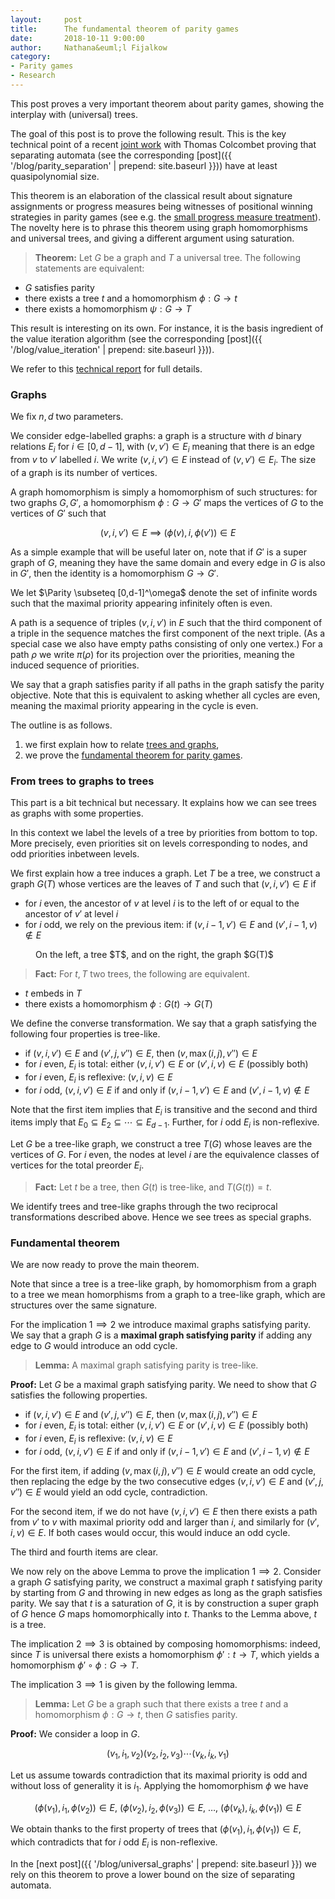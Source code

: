 ```yaml
---
layout:     post
title:      The fundamental theorem of parity games 
date:       2018-10-11 9:00:00
author:     Nathana&euml;l Fijalkow
category:   
- Parity games
- Research
---
```


<script type="text/x-mathjax-config">
MathJax.Hub.Config({
  TeX: {
    Macros: {
      Parity: "{\\text{Parity}}",
      G: "{\\mathcal{G}}",
      WE: "{\\mathcal{W}_{\\text{Eve}}}",
      U: "{\\mathcal{U}}",
      enc: "{\\text{enc}}",
      deltasucc: "{\\delta_{\\text{succ}}}",
      last: "{\\text{last}}",
    }
  }
});
</script>

<p class="intro"><span class="dropcap">T</span>his post proves a very important theorem about parity games, showing the interplay with (universal) trees.</p>

The goal of this post is to prove the following result.
This is the key technical point of a recent [joint work](https://arxiv.org/abs/1810.05106) with Thomas Colcombet proving that separating automata (see the corresponding [post]({{ '/blog/parity_separation' | prepend: site.baseurl }})) have at least quasipolynomial size.

This theorem is an elaboration of the classical result about signature assignments or progress measures being witnesses of positional winning strategies in parity games 
(see e.g. the [small progress measure treatment](https://link.springer.com/chapter/10.1007%2F3-540-46541-3_24)).
The novelty here is to phrase this theorem using graph homomorphisms and universal trees, and giving a different argument using saturation.

> **Theorem:**
Let $G$ be a graph and $T$ a universal tree. 
The following statements are equivalent:
* $G$ satisfies parity 
* there exists a tree $t$ and a homomorphism $\phi : G \to t$
* there exists a homomorphism $\psi : G \to T$

This result is interesting on its own. 
For instance, it is the basis ingredient of the value iteration algorithm (see the corresponding [post]({{ '/blog/value_iteration' | prepend: site.baseurl }})).

We refer to this [technical report](https://arxiv.org/abs/1810.05106) for full details.

### Graphs
We fix $n,d$ two parameters.

We consider edge-labelled graphs: a graph is a structure with $d$ binary relations $E_i$ for $i \in [0,d-1]$, 
with $(v,v') \in E_i$ meaning that there is an edge from $v$ to $v'$ labelled $i$.
We write $(v,i,v') \in E$ instead of $(v,v') \in E_i$.
The size of a graph is its number of vertices.

A graph homomorphism is simply a homomorphism of such structures: 
for two graphs $G,G'$, a homomorphism $\phi : G \to G'$
maps the vertices of $G$ to the vertices of $G'$ such that

$$
(v,i,v') \in E \ \implies\ (\phi(v),i,\phi(v')) \in E
$$

As a simple example that will be useful later on, note that if $G'$ is a super graph of $G$, 
meaning they have the same domain and every edge in $G$ is also in $G'$, then the identity is a homomorphism $G \to G'$.

We let $\Parity \subseteq [0,d-1]^\omega$ denote the set of infinite words such that 
the maximal priority appearing infinitely often is even.

A path is a sequence of triples $(v,i,v')$ in $E$ such that the third component of a triple in the sequence matches 
the first component of the next triple.
(As a special case we also have empty paths consisting of only one vertex.)
For a path $\rho$ we write $\pi(\rho)$ for its projection over the priorities, meaning
the induced sequence of priorities.

We say that a graph satisfies parity if all paths in the graph satisfy the parity objective. 
Note that this is equivalent to asking whether all cycles are even, meaning the maximal priority appearing in the cycle is even.

The outline is as follows.
1. we first explain how to relate [trees and graphs](#tree_graphs),
2. we prove the [fundamental theorem for parity games](#fundamental).

### <a name="tree_graphs">From trees to graphs to trees</a>
This part is a bit technical but necessary. It explains how we can see trees as graphs with some properties.

In this context we label the levels of a tree by priorities from bottom to top.
More precisely, even priorities sit on levels corresponding to nodes, 
and odd priorities inbetween levels.

We first explain how a tree induces a graph.
Let $T$ be a tree, we construct a graph $G(T)$ whose vertices are the leaves of $T$
and such that $(v,i,v') \in E$ if
* for $i$ even, the ancestor of $v$ at level $i$ is to the left of or equal to the ancestor of $v'$ at level $i$
* for $i$ odd, we rely on the previous item: if $(v,i-1,v') \in E$ and $(v',i-1,v) \notin E$

<figure>
	<img src="{{ '/images/tree_to_graph.png' | prepend: site.baseurl }}" alt=""> 
	<figcaption>On the left, a tree $T$, and on the right, the graph $G(T)$</figcaption>
</figure>

> **Fact:**
For $t,T$ two trees, the following are equivalent.
* $t$ embeds in $T$
* there exists a homomorphism $\phi : G(t) \to G(T)$

We define the converse transformation.
We say that a graph satisfying the following four properties is tree-like.
* if $(v,i,v') \in E$ and $(v',j,v'') \in E$, then $(v,\max(i,j),v'') \in E$
* for $i$ even, $E_i$ is total: either $(v,i,v') \in E$ or $(v',i,v) \in E$ (possibly both)
* for $i$ even, $E_i$ is reflexive: $(v,i,v) \in E$
* for $i$ odd, $(v,i,v') \in E$ if and only if $(v,i-1,v') \in E$ and $(v',i-1,v) \notin E$

Note that the first item implies that $E_i$ is transitive 
and the second and third items imply that $E_0 \subseteq E_2 \subseteq \cdots \subseteq E_{d-1}$.
Further, for $i$ odd $E_i$ is non-reflexive.

Let $G$ be a tree-like graph, we construct a tree $T(G)$ whose leaves are the vertices of $G$.
For $i$ even, the nodes at level $i$ are the equivalence classes of vertices for the total preorder $E_i$.

> **Fact:**
Let $t$ be a tree, then $G(t)$ is tree-like, and $T(G(t)) = t$.

We identify trees and tree-like graphs through the two reciprocal transformations described above. Hence we see trees as special graphs.

### <a name="fundamental">Fundamental theorem</a>

We are now ready to prove the main theorem.

Note that since a tree is a tree-like graph, by homomorphism from a graph to a tree
we mean homorphisms from a graph to a tree-like graph, 
which are structures over the same signature.

For the implication $1 \implies 2$ we introduce maximal graphs satisfying parity.
We say that a graph $G$ is a **maximal graph satisfying parity** 
if adding any edge to $G$ would introduce an odd cycle.

> **Lemma:**
A maximal graph satisfying parity is tree-like.

**Proof:**
Let $G$ be a maximal graph satisfying parity.
We need to show that $G$ satisfies the following properties.
* if $(v,i,v') \in E$ and $(v',j,v'') \in E$, then $(v,\max(i,j),v'') \in E$
* for $i$ even, $E_i$ is total: either $(v,i,v') \in E$ or $(v',i,v) \in E$ (possibly both)
* for $i$ even, $E_i$ is reflexive: $(v,i,v) \in E$
* for $i$ odd, $(v,i,v') \in E$ if and only if $(v,i-1,v') \in E$ and $(v',i-1,v) \notin E$

For the first item, if adding $(v,\max(i,j),v'') \in E$ would create an odd cycle, then replacing the edge by the two consecutive edges 
$(v,i,v') \in E$ and $(v',j,v'') \in E$ would yield an odd cycle, contradiction.

For the second item, if we do not have $(v,i,v') \in E$ then there exists a path from $v'$ to $v$ 
with maximal priority odd and larger than $i$,
and similarly for $(v',i,v) \in E$. If both cases would occur, this would induce an odd cycle.

The third and fourth items are clear.


We now rely on the above Lemma to prove the implication $1 \implies 2$.
Consider a graph $G$ satisfying parity, 
we construct a maximal graph $t$ satisfying parity by starting from $G$
and throwing in new edges as long as the graph satisfies parity.
We say that $t$ is a saturation of $G$, it is by construction a super graph of $G$
hence $G$ maps homomorphically into $t$.
Thanks to the Lemma above, $t$ is a tree.

The implication $2 \implies 3$ is obtained by composing homomorphisms: 
indeed, since $T$ is universal there exists a homomorphism $\phi' : t \to T$, which yields
a homomorphism $\phi' \circ \phi : G \to T$.

The implication $3 \implies 1$ is given by the following lemma.

> **Lemma:**
Let $G$ be a graph such that there exists a tree $t$ and a homomorphism $\phi : G \to t$,
then $G$ satisfies parity.

**Proof:**
We consider a loop in $G$.

$$
(v_1, i_1, v_2) (v_2, i_2, v_3) \cdots (v_k, i_k, v_1)
$$

Let us assume towards contradiction that its maximal priority is odd and without loss of generality it is $i_1$.
Applying the homomorphism $\phi$ we have

$$
(\phi(v_1),i_1,\phi(v_2)) \in E,\
(\phi(v_2),i_2,\phi(v_3)) \in E,\ \ldots, \
(\phi(v_k),i_k,\phi(v_1)) \in E
$$

We obtain thanks to the first property of trees that
$(\phi(v_1),i_1,\phi(v_1)) \in E$, which contradicts that for $i$ odd $E_i$ is non-reflexive.

In the [next post]({{ '/blog/universal_graphs' | prepend: site.baseurl }}) we rely on this theorem to prove a lower bound on the size of separating automata.

